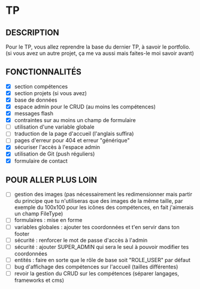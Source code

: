 # TP

## DESCRIPTION

Pour le TP, vous allez reprendre la base du dernier TP, à savoir le portfolio. (si vous avez un autre projet, ça me va aussi mais faites-le moi savoir avant)

## FONCTIONNALITÉS

- [x] section compétences
- [x] section projets (si vous avez)
- [x] base de données
- [x] espace admin pour le CRUD (au moins les compétences)
- [x] messages flash
- [x] contraintes sur au moins un champ de formulaire
- [ ] utilisation d'une variable globale
- [ ] traduction de la page d'accueil (l'anglais suffira)
- [ ] pages d'erreur pour 404 et erreur "générique"
- [x] sécuriser l'accès à l'espace admin
- [x] utilisation de Git (push réguliers)
- [x] formulaire de contact

## POUR ALLER PLUS LOIN

- [ ] gestion des images (pas nécessairement les redimensionner mais partir du principe que tu n'utiliseras que des images de la même taille, par exemple du 100x100 pour les icônes des compétences, en fait j'aimerais un champ FileType)
- [ ] formulaires : mise en forme
- [ ] variables globales : ajouter tes coordonnées et t'en servir dans ton footer
- [ ] sécurité : renforcer le mot de passe d'accès à l'admin
- [ ] sécurité : ajouter SUPER_ADMIN qui sera le seul à pouvoir modifier tes coordonnées
- [ ] entités : faire en sorte que le rôle de base soit "ROLE_USER" par défaut
- [ ] bug d'affichage des compétences sur l'accueil (tailles différentes)
- [ ] revoir la gestion du CRUD sur les compétences (séparer langages, frameworks et cms)